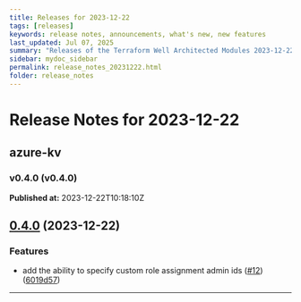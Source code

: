 ```yaml
---
title: Releases for 2023-12-22
tags: [releases]
keywords: release notes, announcements, what's new, new features
last_updated: Jul 07, 2025
summary: "Releases of the Terraform Well Architected Modules 2023-12-22"
sidebar: mydoc_sidebar
permalink: release_notes_20231222.html
folder: release_notes
---
```


# Release Notes for 2023-12-22

## azure-kv
### v0.4.0 (v0.4.0)
**Published at:** 2023-12-22T10:18:10Z

## [0.4.0](https://github.com/CloudNationHQ/terraform-azure-kv/compare/v0.3.0...v0.4.0) (2023-12-22)


### Features

* add the ability to specify custom role assignment admin ids ([#12](https://github.com/CloudNationHQ/terraform-azure-kv/issues/12)) ([6019d57](https://github.com/CloudNationHQ/terraform-azure-kv/commit/6019d57c2275c4a92160d31b49368078817a84fa))

---

